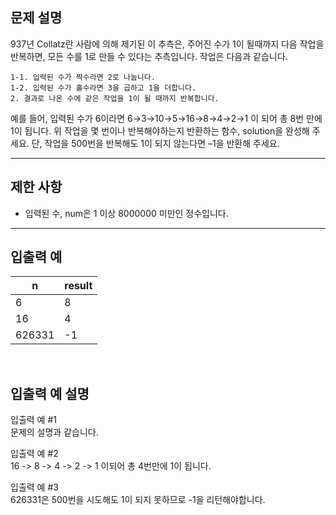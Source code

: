 ## 문제 설명

937년 Collatz란 사람에 의해 제기된 이 추측은, 주어진 수가 1이 될때까지 다음 작업을 반복하면, 모든 수를 1로 만들 수 있다는 추측입니다. 작업은 다음과 같습니다.

    1-1. 입력된 수가 짝수라면 2로 나눕니다. 
    1-2. 입력된 수가 홀수라면 3을 곱하고 1을 더합니다.
    2. 결과로 나온 수에 같은 작업을 1이 될 때까지 반복합니다.
예를 들어, 입력된 수가 6이라면 6→3→10→5→16→8→4→2→1 이 되어 총 8번 만에 1이 됩니다. 위 작업을 몇 번이나 반복해야하는지 반환하는 함수, solution을 완성해 주세요. 단, 작업을 500번을 반복해도 1이 되지 않는다면 –1을 반환해 주세요.

---

## 제한 사항

- 입력된 수, num은 1 이상 8000000 미만인 정수입니다.

---

## 입출력 예
n|result
|---|---|
6|8
16|4
626331|-1

<br>

## 입출력 예 설명

입출력 예 #1\
문제의 설명과 같습니다.

입출력 예 #2\
16 -> 8 -> 4 -> 2 -> 1 이되어 총 4번만에 1이 됩니다.

입출력 예 #3\
626331은 500번을 시도해도 1이 되지 못하므로 -1을 리턴해야합니다.